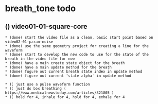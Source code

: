 # breath_tone todo

## () video01-01-square-core
    * (done) start the video file as a clean, basic start point based on video02-01-param-noise
    * (done) use the same geometry project for creating a line for the waveform
    * (done) start to develop the new code to use for the state of the breath in the video file for now
    * (done) have a main create state object for the breath
    * (done) have a main update method for the breath
    * (done) fugure out current breath state index in update method
    * (done) figure out current 'state alpha' in update method
    
    * () just use a pulse waveform function
    * () just do box breathing ( https://www.medicalnewstoday.com/articles/321805 )
    * () hold for 4, inhale for 4, hold for 4, exhale for 4
